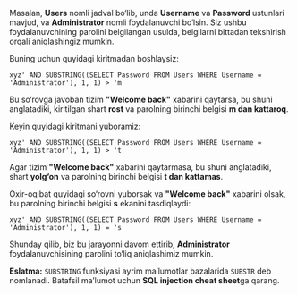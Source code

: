 Masalan, **Users** nomli jadval bo‘lib, unda **Username** va **Password** ustunlari mavjud, va **Administrator** nomli foydalanuvchi bo‘lsin. Siz ushbu foydalanuvchining parolini belgilangan usulda, belgilarni bittadan tekshirish orqali aniqlashingiz mumkin.

Buning uchun quyidagi kiritmadan boshlaysiz:

```
xyz' AND SUBSTRING((SELECT Password FROM Users WHERE Username = 'Administrator'), 1, 1) > 'm
```

Bu so‘rovga javoban tizim **"Welcome back"** xabarini qaytarsa, bu shuni anglatadiki, kiritilgan shart **rost** va parolning birinchi belgisi **m dan kattaroq**.

Keyin quyidagi kiritmani yuboramiz:

```
xyz' AND SUBSTRING((SELECT Password FROM Users WHERE Username = 'Administrator'), 1, 1) > 't
```

Agar tizim **"Welcome back"** xabarini qaytarmasa, bu shuni anglatadiki, shart **yolg‘on** va parolning birinchi belgisi **t dan kattamas**.

Oxir-oqibat quyidagi so‘rovni yuborsak va **"Welcome back"** xabarini olsak, bu parolning birinchi belgisi **s** ekanini tasdiqlaydi:

```
xyz' AND SUBSTRING((SELECT Password FROM Users WHERE Username = 'Administrator'), 1, 1) = 's
```

Shunday qilib, biz bu jarayonni davom ettirib, **Administrator** foydalanuvchisining parolini to‘liq aniqlashimiz mumkin.

**Eslatma:**
`SUBSTRING` funksiyasi ayrim ma’lumotlar bazalarida `SUBSTR` deb nomlanadi. Batafsil ma’lumot uchun **SQL injection cheat sheet**ga qarang.
